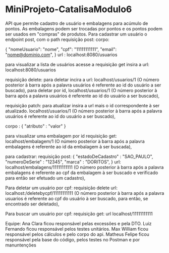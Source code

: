# MiniProjeto-CatalisaModulo6

API que permite cadastro de usuário e  embalagens para acúmulo de pontos.
As embalagens podem ser trocadas por pontos e os pontos podem ser usados em "compras" de produtos.
Para cadastrar um usuário o endpoint post, com o path
requisição post:
corpo:

{
"nomeUsuario": "nome",
"cpf": "11111111111",
"email": "nome@dominio.com",
}
url :
localhost:8080/usuarios

para visualizar a lista de usuários acesse a requisição get insira a url:
localhost:8080/usuarios

requisição delete:
para deletar incira a url:
localhost/usuarios/1
(O número posterior à barra após a palavra usuários é referente ao id do usuário a ser buscado),
para deletar por id,
localhost/usuarios/1
(O número posterior à barra após a palavra usuários é referente ao id do usuário a ser buscado),


requisição patch:
para atualizar insira a url mais o id correspondente à ser atualizado.
localhost/usuarios/1
(O número posterior à barra após a palavra usuários é referente ao id do usuário a ser buscado),

corpo :
{
"atributo" : "valor" 
}

para visualizar uma embalagem por id 
requisição get:
localhost/embalagem/1
(O número posterior à barra após a palavra embalagens é referente ao id da embalagem à ser buscada),

para cadastrar:
requisição post:
{
"estadoDeCadastro" : "SAO_PAULO",
"numeroDeSerie" : "12345",
"marca" : "DORITOS",
}
url: 
localhost/embalagens/11111111111
(O número posterior à barra após a palavra embalagens é referente ao cpf da embalagem à ser buscado e verificado para então ser efetuado um cadastro),

Para deletar um usuário por cpf:
requisição delete
url:
localhost:/deletebycpf/11111111111
(O número posterior à barra após a palavra usuarios é referente ao cpf do usuário à ser buscado, para então, se encontrado ser deletado),

Para buscar um usuário por cpf:
requisição get:
url
localhost/11111111111

Equipe: Ana Clara ficou responsável pelas excessões e pela DTO.
Luiz Fernando ficou responsável pelos testes unitários.
Max William ficou responsável pelos cálculos e pelo corpo do api.
Matheus Felipe ficou responsável pela base do código, pelos testes no Postman e por manuntenções 





